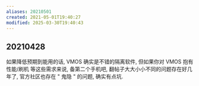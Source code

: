 ```yaml
---
aliases: 20210501
created: 2021-05-01T19:40:27
modified: 2025-03-30T19:40:43
---
```


## 20210428

如果降低预期到能用的话, VMOS 确实是不错的隔离软件, 但如果你对 VMOS 抱有 性能/刷机 等这些需求来说, 备第二个手机吧, 翻帖子大大小小不同的问题存在好几年了, 官方社区也存在 " 鬼隐 " 的问题, 确实有点坑.

